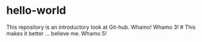 # hello-world
This repository is an introductory look at Git-hub.
Whamo!
Whamo 3! # This makes it better ... believe me.
Whamo 5!
